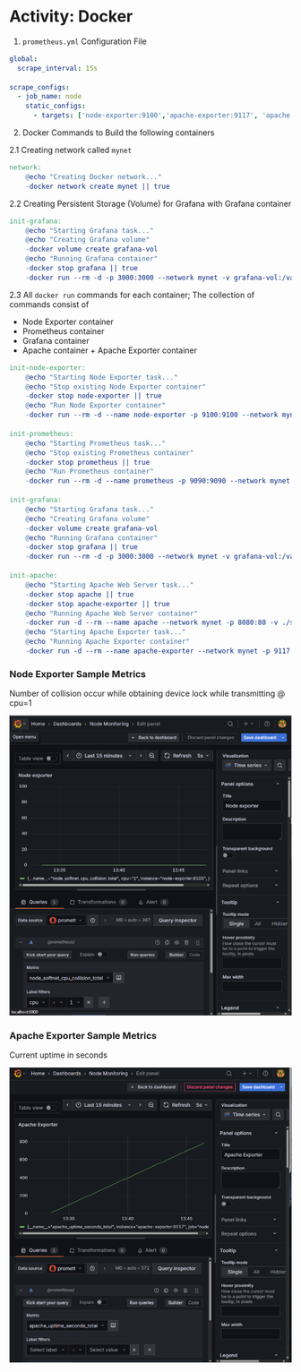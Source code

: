 # Activity: Docker


1. `prometheus.yml` Configuration File

```yml
global:
  scrape_interval: 15s

scrape_configs:
  - job_name: node
    static_configs:
      - targets: ['node-exporter:9100','apache-exporter:9117', 'apache:80']
```

2. Docker Commands to Build the following containers

2.1 Creating network called `mynet`

```makefile
network:
    @echo "Creating Docker network..."
    -docker network create mynet || true
```

2.2 Creating Persistent Storage (Volume) for Grafana with Grafana container

```makefile
init-grafana:
	@echo "Starting Grafana task..."
	@echo "Creating Grafana volume"
	-docker volume create grafana-vol
	@echo "Running Grafana container"
	-docker stop grafana || true
	-docker run --rm -d -p 3000:3000 --network mynet -v grafana-vol:/var/lib/grafana --name grafana grafana/grafana
```

2.3 All `docker run` commands for each container; The collection of commands consist of 
- Node Exporter container
- Prometheus container
- Grafana container
- Apache container + Apache Exporter container

```makefile
init-node-exporter:
	@echo "Starting Node Exporter task..."
	@echo "Stop existing Node Exporter container"
	-docker stop node-exporter || true
	@echo "Run Node Exporter container"
	-docker run --rm -d --name node-exporter -p 9100:9100 --network mynet prom/node-exporter

init-prometheus:
	@echo "Starting Prometheus task..."
	@echo "Stop existing Prometheus container"
	-docker stop prometheus || true
	@echo "Run Prometheus container"
	-docker run --rm -d --name prometheus -p 9090:9090 --network mynet -v ./prometheus.yml:/etc/prometheus/prometheus.yml prom/prometheus

init-grafana:
	@echo "Starting Grafana task..."
	@echo "Creating Grafana volume"
	-docker volume create grafana-vol
	@echo "Running Grafana container"
	-docker stop grafana || true
	-docker run --rm -d -p 3000:3000 --network mynet -v grafana-vol:/var/lib/grafana --name grafana grafana/grafana

init-apache:
	@echo "Starting Apache Web Server task..."
	-docker stop apache || true
	-docker stop apache-exporter || true
	@echo "Running Apache Web Server container"
	-docker run -d --rm --name apache --network mynet -p 8080:80 -v ./status.conf:/etc/apache2/mods-enabled/status.conf ubuntu/apache2
	@echo "Starting Apache Exporter task..."
	@echo "Running Apache Exporter container"
	-docker run -d --rm --name apache-exporter --network mynet -p 9117:9117 bitnami/apache-exporter --scrape_uri="http://apache:80/server-status?auto"
```

### Node Exporter Sample Metrics

Number of collision occur while obtaining device lock while transmitting @ cpu=1

![node_softnet_cpu_collision_total](/images/image-1.png)


### Apache Exporter Sample Metrics

Current uptime in seconds

![apache_uptime_seconds_total](/images/image.png)